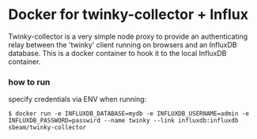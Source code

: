 # Docker for twinky-collector + Influx

Twinky-collector is a very simple node proxy to provide an authenticating relay
between the 'twinky' client running on browsers and an InfluxDB database. This
is a docker container to hook it to the local InfluxDB container.

### how to run

specify credentials via ENV when running:

    $ docker run -e INFLUXDB_DATABASE=mydb -e INFLUXDB_USERNAME=admin -e INFLUXDB_PASSWORD=passwird --name twinky --link influxdb:influxdb sbeam/twinky-collector
